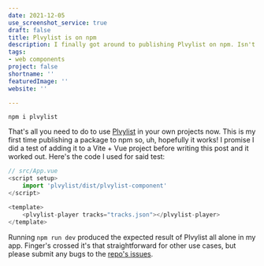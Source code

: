 ```yaml
---
date: 2021-12-05
use_screenshot_service: true
draft: false
title: Plvylist is on npm
description: I finally got around to publishing Plvylist on npm. Isn't that great?
tags:
- web components
project: false
shortname: ''
featuredImage: ''
website: ''

---
```

`npm i plvylist`

That's all you need to do to use [Plvylist](../plvylist-web-component) in your own projects now. This is my first time publishing a package to npm so, uh, hopefully it works! I promise I did a test of adding it to a Vite + Vue project before writing this post and it worked out. Here's the code I used for said test:

```js
// src/App.vue
<script setup>
	import 'plvylist/dist/plvylist-component'
</script>

<template>
	<plvylist-player tracks="tracks.json"></plvylist-player>
</template>
```

Running `npm run dev` produced the expected result of Plvylist all alone in my app. Finger's crossed it's that straightforward for other use cases, but please submit any bugs to the [repo's issues](https://github.com/troyvassalotti/plvylist/issues).